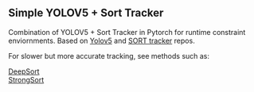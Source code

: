 ## Simple YOLOV5 + Sort Tracker

Combination of YOLOV5 + Sort Tracker in Pytorch for runtime constraint enviornments. Based on [Yolov5](https://github.com/ultralytics/yolov5) and [SORT tracker](https://github.com/abewley/sort) repos. 

For slower but more accurate tracking, see methods such as: 
    
[DeepSort](https://github.com/nwojke/deep_sort)     
[StrongSort](https://github.com/dyhBUPT/StrongSORT)
